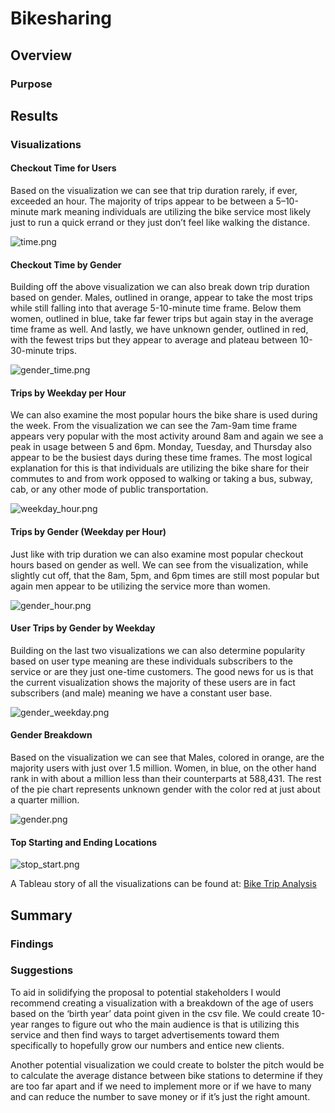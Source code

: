 # Bikesharing

## Overview
### Purpose


## Results
### Visualizations
#### Checkout Time for Users
Based on the visualization we can see that trip duration rarely, if ever, exceeded an hour. The majority of trips appear to be between a 5–10-minute mark meaning individuals are utilizing the bike service most likely just to run a quick errand or they just don’t feel like walking the distance. 

![time.png](https://github.com/CristinaCod/bikesharing/blob/main/Visualizations/Bike%20Trip%20Analysis.png)
#### Checkout Time by Gender
Building off the above visualization we can also break down trip duration based on gender. Males, outlined in orange, appear to take the most trips while still falling into that average 5-10-minute time frame. Below them women, outlined in blue, take far fewer trips but again stay in the average time frame as well. And lastly, we have unknown gender, outlined in red, with the fewest trips but they appear to average and plateau between 10-30-minute trips. 

![gender_time.png](https://github.com/CristinaCod/bikesharing/blob/main/Visualizations/Bike%20Trip%20Analysis-2.png)
#### Trips by Weekday per Hour
We can also examine the most popular hours the bike share is used during the week. From the visualization we can see the 7am-9am time frame appears very popular with the most activity around 8am and again we see a peak in usage between 5 and 6pm. Monday, Tuesday, and Thursday also appear to be the busiest days during these time frames. The most logical explanation for this is that individuals are utilizing the bike share for their commutes to and from work opposed to walking or taking a bus, subway, cab, or any other mode of public transportation. 

![weekday_hour.png](https://github.com/CristinaCod/bikesharing/blob/main/Visualizations/Bike%20Trip%20Analysis-3.png)
#### Trips by Gender (Weekday per Hour)
Just like with trip duration we can also examine most popular checkout hours based on gender as well. We can see from the visualization, while slightly cut off, that the 8am, 5pm, and 6pm times are still most popular but again men appear to be utilizing the service more than women. 

![gender_hour.png](https://github.com/CristinaCod/bikesharing/blob/main/Visualizations/Bike%20Trip%20Analysis-4.png)
#### User Trips by Gender by Weekday
Building on the last two visualizations we can also determine popularity based on user type meaning are these individuals subscribers to the service or are they just one-time customers. The good news for us is that the current visualization shows the majority of these users are in fact subscribers (and male) meaning we have a constant user base. 

![gender_weekday.png](https://github.com/CristinaCod/bikesharing/blob/main/Visualizations/Bike%20Trip%20Analysis-5.png)
#### Gender Breakdown
Based on the visualization we can see that Males, colored in orange, are the majority users with just over 1.5 million. Women, in blue, on the other hand rank in with about a million less than their counterparts at 588,431. The rest of the pie chart represents unknown gender with the color red at just about a quarter million.

![gender.png](https://github.com/CristinaCod/bikesharing/blob/main/Visualizations/Bike%20Trip%20Analysis-6.png)
#### Top Starting and Ending Locations


![stop_start.png](https://github.com/CristinaCod/bikesharing/blob/main/Visualizations/Bike%20Trip%20Analysis-7.png)

A Tableau story of all the visualizations can be found at:
[Bike Trip Analysis](https://public.tableau.com/app/profile/cristina.codispoti/viz/BikeTripAnalysis_16474718483720/BikeTripAnalysis)

## Summary
### Findings

### Suggestions
To aid in solidifying the proposal to potential stakeholders I would recommend creating a visualization with a breakdown of the age of users based on the ‘birth year’ data point given in the csv file. We could create 10-year ranges to figure out who the main audience is that is utilizing this service and then find ways to target advertisements toward them specifically to hopefully grow our numbers and entice new clients. 

Another potential visualization we could create to bolster the pitch would be to calculate the average distance between bike stations to determine if they are too far apart and if we need to implement more or if we have to many and can reduce the number to save money or if it’s just the right amount. 
